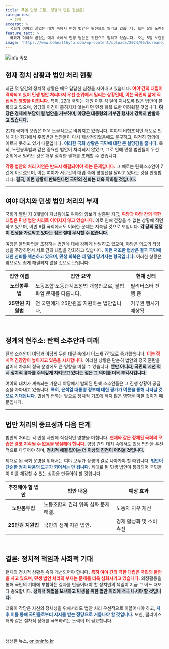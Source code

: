 ```yaml
---
title: 폭염 민생 고통… 정쟁이 만든 현실은?
categories:
  - 정치
excerpt: >
  국회가 여야의 끝없는 대치 속에서 민생 법안은 뒷전으로 밀리고 있습니다. 오는 5일 노란봉투법 처리가 예정된 가운데, 정부의 거부권 행사 가능성도 제기되고 있습니다. 과연 정국의 복잡한 쳇바퀴를 돌파할 수 있을까요?
feature_text: >
  국회가 여야의 끝없는 대치 속에서 민생 법안은 뒷전으로 밀리고 있습니다. 오는 5일 노란봉투법 처리가 예정된 가운데, 정부의 거부권 행사 가능성도 제기되고 있습니다. 과연 정국의 복잡한 쳇바퀴를 돌파할 수 있을까요?
image: 'https://www.behealthy4u.com/wp-content/uploads/2024/06/koreanews.jpg'
---
```


<p><img src="https://www.behealthy4u.com/wp-content/uploads/2024/06/koreanews.jpg" alt="info 속보" /></p>

<h2 data-ke-size="size26">현재 정치 상황과 법안 처리 현황</h2>

<p data-ke-size="size16">최근 몇 달간의 정치적 상황은 매우 답답한 심정을 자아내고 있습니다. <b><span style="color: #ee2323;">여야 간의 대립이 격화되고 있어 민생 법안 처리마저 우선 순위에서 밀리는 상황인데, 이는 국민의 삶에 직접적인 영향을 미칩니다.</span></b> 특히, 22대 국회는 개원 이후 석 달이 지나도록 많은 법안이 블록되고 있으며, 양당의 이견이 좁혀지지 않는다면 민생 회복 또한 어려워질 것입니다. <b><span style="background-color: #21538527;">여당은 경제에 부담이 될 법안을 거부하며, 야당은 대통령의 거부권 행사에 강력히 반발하고 있습니다.</span></b></p>

<p data-ke-size="size16">22대 국회의 모습은 더욱 노골적으로 비춰지고 있습니다. 여야의 비협조적인 태도로 인해 지난 회기에서 주목받던 법안들이 다시 재상정되었음에도 불구하고, 여전히 합의에 이르지 못하고 있기 때문입니다. <b><span style="color: #1a5490;">이러한 국회 상황은 국민에 대한 큰 실망감을 줍니다.</span></b> 특히, 노란봉투법과 같은 중요한 법안이 처리되지 않았고, 그로 인해 민생 법안들이 우선 순위에서 밀려난 것은 매우 심각한 결과를 초래할 수 있습니다.</p>

<p><b><span style="color: #ee2323;">각종 법안의 처리 지연은 반드시 해결되어야 하는 문제입니다.</span></b> 그 예로는 탄핵소추안이 7건에 이르렀으며, 이는 여야가 서로간의 대립 속에 평행선을 달리고 있다는 것을 반영합니다. <b><span style="background-color: #21538527;">결국, 이런 상황이 반복된다면 국민의 신뢰는 더욱 약화될 것입니다.</span></b></p>

<hr>

<h2 data-ke-size="size26">여야 대치와 민생 법안 처리의 부재</h2>

<p data-ke-size="size16">국회가 열린 지 3개월이 지났음에도 여야의 양보가 실종된 지금, <b><span style="color: #ee2323;">여당과 야당 간의 극한 대립은 민생 법안 처리로 이어지지 않고 있습니다.</span></b> 이로 인해 걷잡을 수 없는 상황에 직면하고 있으며, 이번 8월 국회에서도 이러한 문제는 지속될 것으로 보입니다. <b><span style="background-color: #21538527;">각 당의 정쟁이 민생을 가로막고 있다는 점은 절대 무시할 수 없습니다.</span></b></p>

<p data-ke-size="size16">여당은 불법파업을 조장하는 법안에 대해 강하게 반발하고 있으며, 야당은 의도의 타당성을 주장하면서 서로 간의 대립을 강화하고 있습니다. <b><span style="color: #1a5490;">이런 저조한 협상은 결국 국민에 대한 신뢰를 훼손하고 있으며, 민생 회복은 더 멀리 당겨지는 형국입니다.</span></b> 이러한 상황은 앞으로도 쉽게 해결되지 않을 것으로 보입니다.</p>

<table>
    <thead>
        <tr>
            <th><b>법안 이름</b></th>
            <th><b>법안 요약</b></th>
            <th><b>현재 상태</b></th>
        </tr>
    </thead>
    <tbody>
        <tr>
            <td style="text-align: center; height: 17px;"><b>노란봉투법</b></td>
            <td>노동조합·노동관계조정법 개정안으로, 불법파업 문제를 다룹니다.</td>
            <td>필리버스터 진행 중</td>
        </tr>
        <tr>
            <td style="text-align: center; height: 17px;"><b>25만원 지원법</b></td>
            <td>전 국민에게 25만원을 지원하는 법안입니다.</td>
            <td>거부권 행사가 예상됨</td>
        </tr>
    </tbody>
</table>

<p data-ke-size="size16">&nbsp;</p>

<h2 data-ke-size="size26">정계의 현주소: 탄핵 소추안과 미래</h2>

<p data-ke-size="size16">탄핵 소추안이 여당과 야당의 무한 대결 속에서 어느새 7건으로 증가했습니다. <b><span style="color: #ee2323;">이는 정치적 긴장감이 높아지고 있음을 시사합니다.</span></b> 이러한 상황은 단순히 법안의 정국 혼란을 넘어서 차후의 정국 운영에도 큰 영향을 미칠 수 있습니다. <b><span style="background-color: #21538527;">뿐만 아니라, 국민의 시선 역시 정치적 경과를 주의깊게 지켜보고 있다는 점은 그 의미를 더욱 부각시킵니다.</span></b></p>

<p data-ke-size="size16">여야의 대치가 계속되는 가운데 야당에서 발의된 탄핵 소추안들은 그 진행 상황이 궁금증을 자아내고 있습니다. <b><span style="color: #1a5490;">특히, 윤석열 대통령 정부에 대한 평가가 여론을 통해 나타날 것으로 기대됩니다.</span></b> 민심의 변화는 앞으로 정치적 기조에 적지 않은 영향을 미칠 것이기 때문입니다.</p>

<hr>

<h2 data-ke-size="size26">법안 처리의 중요성과 다음 단계</h2>

<p data-ke-size="size16">법안의 처리는 각 민생 사안에 직접적인 영향을 미칩니다. <b><span style="color: #ee2323;">현재와 같은 정체된 국회의 모습은 결코 지속될 수 없음을 명심해야 합니다.</span></b> 양당 간의 대치 속에서도 민생 법안을 우선적으로 다루어야 하며, <b><span style="background-color: #21538527;">정치적 해결 없이는 더 이상의 진전이 어려울 것입니다.</span></b></p>

<p data-ke-size="size16">제대로 된 국회 운영을 위해서는 여야 모두가 상생의 길로 나아가야 할 때입니다. <b><span style="color: #1a5490;">법안이 단순한 정치 싸움의 도구가 되어서는 안 됩니다.</span></b> 제대로 된 민생 법안이 통과되어 국민들이 이를 체감할 수 있는 상황을 만들어야 할 것입니다.</p>

<table>
    <thead>
        <tr>
            <th><b>추진해야 할 법안</b></th>
            <th><b>법안 내용</b></th>
            <th><b>예상 효과</b></th>
        </tr>
    </thead>
    <tbody>
        <tr>
            <td style="text-align: center; height: 17px;"><b>노란봉투법</b></td>
            <td>노동조합의 권리 위축 심화 문제 해결.</td>
            <td>노동자 처우 개선</td>
        </tr>
        <tr>
            <td style="text-align: center; height: 17px;"><b>25만원 지원법</b></td>
            <td>국민의 생계 지원 법안.</td>
            <td>경제 활성화 및 소비 촉진</td>
        </tr>
    </tbody>
</table>

<p data-ke-size="size16">&nbsp;</p>

<h2 data-ke-size="size26">결론: 정치적 책임과 사회적 기대</h2>

<p data-ke-size="size16">현재의 정치적 상황은 속히 개선되어야 합니다. <b><span style="color: #ee2323;">특히 여야 간의 극한 대립은 국민의 불만을 사고 있으며, 민생 법안 처리의 부재는 문제를 더욱 심화시키고 있습니다.</span></b> 의정활동을 통해 국민의 기대에 부합하는 결과를 만들어내야 할 정치인의 책임이 지금 그 어느 때보다 중요합니다. <b><span style="background-color: #21538527;">정치적 해법을 모색하고 민생을 위한 법안 처리에 적극 나서야 할 것입니다.</span></b></p>

<p data-ke-size="size16">더욱이 각당은 자신의 정체성을 위해서라도 법안 처리 우선적으로 이끌어내야 하고, <b><span style="color: #1a5490;">차후 이를 통해 국민들로부터 지지를 받는 정당으로 거듭나야 할 것입니다.</span></b> 또한, 필리버스터와 같은 절차적 장애를 극복하려는 노력이 더 필요합니다.</p>

<p data-ke-size="size16">&nbsp;</p>
생생한 뉴스, <a href="https://onioninfo.kr" rel="dofollow">onioninfo.kr</a>


